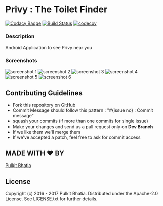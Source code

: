 # Privy : The Toilet Finder

[![Codacy Badge](https://api.codacy.com/project/badge/Grade/3a93197a744c42eaa16e3ebcb4a47de8)](https://www.codacy.com?utm_source=github.com&amp;utm_medium=referral&amp;utm_content=pulkit4tech/Privy&amp;utm_campaign=Badge_Grade) [![Build Status](https://travis-ci.com/pulkit4tech/Privy.svg?token=64sbHZeqb5jkHpMNguz1&branch=dev)](https://travis-ci.com/pulkit4tech/Privy) [![codecov](https://codecov.io/gh/pulkit4tech/Privy/branch/dev/graph/badge.svg?token=uhUE98GfaK)](https://codecov.io/gh/pulkit4tech/Privy)


### Description

Android Application to see Privy near you

### Screenshots

![screenshot 1](https://cloud.githubusercontent.com/assets/12037184/22202377/d127a4c4-e18d-11e6-9cff-38884fee5e9d.png)
![screenshot 2](https://cloud.githubusercontent.com/assets/12037184/22202441/2d428eb8-e18e-11e6-816b-c6fcec46bff1.png)
![screenshot 3](https://cloud.githubusercontent.com/assets/12037184/22202444/2d9a2880-e18e-11e6-8883-5c124a712faf.png)
![screenshot 4](https://cloud.githubusercontent.com/assets/12037184/22202443/2d932fe4-e18e-11e6-9ee2-56f2800472b9.png)
![screenshot 5](https://cloud.githubusercontent.com/assets/12037184/22202445/2da01376-e18e-11e6-9ba8-4be7b1bc46da.png)
![screenshot 6](https://cloud.githubusercontent.com/assets/12037184/22202446/2e2a03ba-e18e-11e6-823c-21a35009a852.png)


Contributing Guidelines
-----------------------

* Fork this repository on GitHub
* Commit Message should follow this pattern : "#{issue no} : Commit message"
* squash your commits (if more than one commits for single issue)
* Make your changes and send us a pull request only on **Dev Branch**
* If we like them we'll merge them
* If we've accepted a patch, feel free to ask for commit access

MADE WITH ❤ BY
--------------
[Pulkit Bhatia](https://github.com/pulkit4tech)

License
-------

Copyright (c) 2016 - 2017 Pulkit Bhatia. Distributed under the Apache-2.0 License. See
LICENSE.txt for further details.
